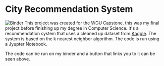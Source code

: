 # City Recommendation System
[![Binder](https://mybinder.org/badge_logo.svg)](https://mybinder.org/v2/gh/andrewobi/City-Recommendation-System/master)
This project was created for the WGU Capstone, this was my final project before finishing up my degree in Computer Science. It's a recommendation system that uses a cleaned up dataset from [Kaggle](https://www.kaggle.com/ramjasmaurya/best-cities-and-countries-for-startups-in-2021). The system is based on the k nearest neighbor algorithm. The code is run using a Jyupter Notebook. 

The code can be run on my binder and a button that links you to it can be seen above. 